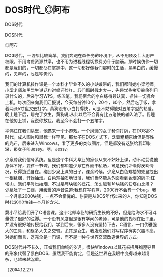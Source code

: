 # DOS时代_◎阿布

DOS时代

DOS时代

◎阿布

DOS时代，一切都比较简单。我们奔跑在单任务的环境下，从不用顾及什么用户权限，不用考虑资源共享，也不用为进程线程切换费劳什子脑筋。那时候仿佛一切都是我们的，一切都尽在掌握中。这一切都好像我们那时的生活，是黑白的，缓慢的，无声的，也是珍贵的。

我们的计算机操作课是一个本科才毕业不久的小姑娘带的，我们都叫她小梁老师。小梁老师和男学生说话的时候还脸红。我们那时候才大一，先是学些拷贝删除列目录什么的，后来学习WPS，练五笔。我们宿舍的小白练得最认真，抓住一切机会上机，每次回来向我们汇报说，今天每分钟10个，20个，60个，然后吃了饭，拿着两张5寸盘又去打字。黄狗没有小白打得快，可是不妨碍他对五笔字型的热爱。晚上睡下后，聊完了女生，黄狗说:从此以后不会再有比五笔快的输入法了。我睡在他的上铺，我说你放屁。我至今不会打一个五笔字。

平伟住在我们隔壁，他搞来一个小游戏。一个风骚的女子和你打牌，在DOS那个时代，成人图片和鼠标一样罕见。那女子在DOS方式下，泛着粗糙原始但是野性的光芒，后来进入Windows，看了更多的类似图片，但是都没有这张给我印象深，那女子叫Jessy。啊，Jessy。

少泉带我们信号系统。但是这个中科大毕业的家伙从来不好好上课，动不动就说他身体不好，要停一节课。我们都知道少泉在外面干私活，可是我们才懒得反映情况，乐得逍遥自在。碰到少泉上课的日子，课余时候，少泉从白色短袖的兜里拽出一根纸烟，开始抽烟。白色短袖质地很薄，我们当然能从外面看到香烟的牌子:红塔山。我们平时也抽烟，不过是两块钱的桂花，怎么能和10块钱的红塔山比呢？少泉吐了一口烟，用缓慢的声音说道:我现在写程序，2000行不会有一个bug。我一个月拿2000块钱，一点不会惭愧的。你要是从DOS年代过来的人，你知道DOS时代2000块钱一个月的含义。

冀小平给我们开了C语言课。这个北邮毕业的研究生长的不好，但是给海水不可斗量做了很好的注脚。一个没有风度但是很有学问的老师，可是他的货闷在肚子里，并没有很好地传授给我们。学到后来，很多人没有坚持下去，C语言，一门优雅强大的工具，和很多人失之交臂。尤其是女生，我发现她们对写程序确实兴趣不高，对她们而言，这完全是一门课，而不是一种与世界交流改造世界的方式。

DOS时代并不长久，正如我们单纯的岁月。很快Windows以其花枝招展绚丽夺目的形象代替了黑白DOS。虽然我不能肯定，但是这世界在我眼中变得越来越复杂，也越来越沉重。

（2004.12.27）